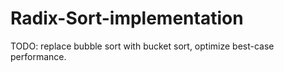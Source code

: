 # Radix-Sort-implementation

TODO:   replace bubble sort with bucket sort,
        optimize best-case performance.
